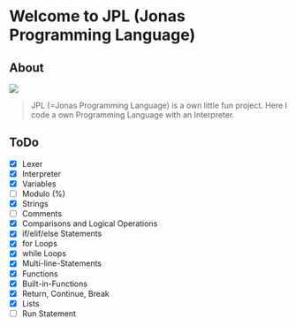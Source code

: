 # Welcome to JPL (Jonas Programming Language)
## About
![](https://i.imgur.com/lPuSHq5.png) 
> 
> JPL (=Jonas Programming Language) is a own little fun project. Here I code a own Programming Language with an Interpreter. 
>


## ToDo
- [X] Lexer
- [X] Interpreter
- [X] Variables
- [ ] Modulo (%)
- [X] Strings
- [ ] Comments
- [X] Comparisons and Logical Operations
- [X] if/elif/else Statements
- [X] for Loops
- [X] while Loops
- [X] Multi-line-Statements
- [X] Functions
- [X] Built-in-Functions
- [X] Return, Continue, Break
- [X] Lists
- [ ] Run Statement